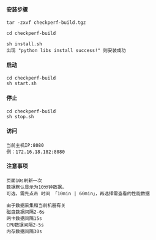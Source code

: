 #### 安装步骤

```
tar -zxvf checkperf-build.tgz
```

```
cd checkperf-build
```

```
sh install.sh
出现 "python libs install success!" 则安装成功
```

#### 启动

```
cd checkperf-build
sh start.sh
```

#### 停止

```
cd checkperf-build
sh stop.sh
```

#### 访问

```
当前主机IP:8080
例：172.16.18.182:8080
```

#### 注意事项

```
页面10s刷新一次
数据默认显示为10分钟数据，
可选，需先点击 时间 「10min | 60min」，再选择需查看的性能数据

由于数据采集和当前机器有关
磁盘数据间隔2-6s
网卡数据间隔15s
CPU数据间隔2-5s
内存数据间隔30s
```

